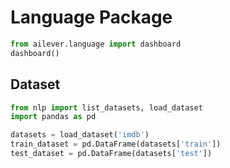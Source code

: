 # Language Package

```python
from ailever.language import dashboard
dashboard()
```

## Dataset
```python
from nlp import list_datasets, load_dataset
import pandas as pd

datasets = load_dataset('imdb')
train_dataset = pd.DataFrame(datasets['train'])
test_dataset = pd.DataFrame(datasets['test'])
```
